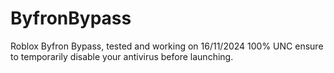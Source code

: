 # ByfronBypass
Roblox Byfron Bypass, tested and working on 16/11/2024 100% UNC ensure to temporarily disable your antivirus before launching.
